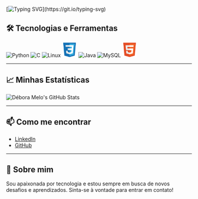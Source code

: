 [![Typing SVG](https://readme-typing-svg.herokuapp.com/?color=570357&size=30&center=true&vCenter=true&width=1000&lines=Hello!;+My+name+is+Débora+Melo;I'm+from+Santana+de+Parnaíba-SP;I+study+Systems+Analysis+Development+at+FATEC;Be+Welcome!)](https://git.io/typing-svg)


## 🛠️ Tecnologias e Ferramentas

<div style="display: inline_block">
  <img src="https://cdn.jsdelivr.net/gh/devicons/devicon/icons/python/python-original.svg" alt="Python" width="40" height="40" title="Python"/>
  <img src="https://cdn.jsdelivr.net/gh/devicons/devicon/icons/c/c-original.svg" alt="C" width="40" height="40" title="C"/>
    <img src="https://cdn.jsdelivr.net/gh/devicons/devicon/icons/linux/linux-original.svg" alt="Linux" width="40" height="40" title="Linux"/>

  <img src="https://raw.githubusercontent.com/devicons/devicon/master/icons/css3/css3-original.svg" alt="CSS" width="40" height="40" title="CSS3"/>
  <img src="https://cdn.jsdelivr.net/gh/devicons/devicon/icons/java/java-original.svg" alt="Java" width="40" height="40" title="Java"/>
  <img src="https://cdn.jsdelivr.net/gh/devicons/devicon/icons/mysql/mysql-original.svg" alt="MySQL" width="40" height="40" title="MySQL"/>
  <img src="https://raw.githubusercontent.com/devicons/devicon/master/icons/html5/html5-original.svg" alt="HTML" width="40" height="40" title="HTML5"/>


</div>

---

## 📈 Minhas Estatísticas

![Débora Melo's GitHub Stats](https://github-readme-stats.vercel.app/api?username=melodebora&show_icons=true&theme=radical)

---

## 📫 Como me encontrar

- [LinkedIn](https://www.linkedin.com/in/d%C3%A9bora-de-melo-silva-31692116a/)
- [GitHub](https://github.com/melodebora)

---

## 💬 Sobre mim

Sou apaixonada por tecnologia e estou sempre em busca de novos desafios e aprendizados. Sinta-se à vontade para entrar em contato!
